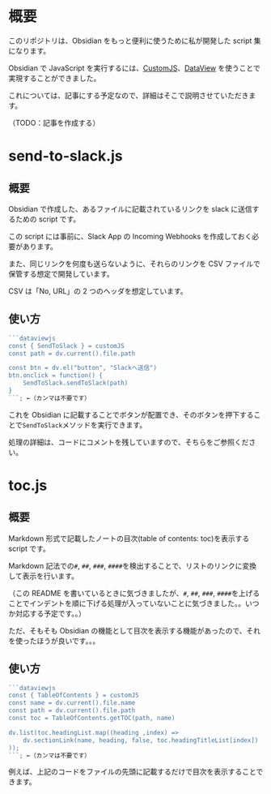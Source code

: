 ﻿# 概要

このリポジトリは、Obsidian をもっと便利に使うために私が開発した script 集になります。

Obsidian で JavaScript を実行するには、[CustomJS](https://github.com/saml-dev/obsidian-custom-js)、[DataView](https://github.com/blacksmithgu/obsidian-dataview) を使うことで実現することができました。

これについては、記事にする予定なので、詳細はそこで説明させていただきます。

（TODO：記事を作成する）

# send-to-slack.js

## 概要

Obsidian で作成した、あるファイルに記載されているリンクを slack に送信するための script です。

この script には事前に、Slack App の Incoming Webhooks を作成しておく必要があります。

また、同じリンクを何度も送らないように、それらのリンクを CSV ファイルで保管する想定で開発しています。

CSV は「No, URL」の 2 つのヘッダを想定しています。

## 使い方

````javascript
```dataviewjs
const { SendToSlack } = customJS
const path = dv.current().file.path

const btn = dv.el("button", "Slackへ送信")
btn.onclick = function() {
	SendToSlack.sendToSlack(path)
}
```; ←（カンマは不要です）
````

これを Obsidian に記載することでボタンが配置でき、そのボタンを押下することで`SendToSlack`メソッドを実行できます。

処理の詳細は、コードにコメントを残していますので、そちらをご参照ください。

# toc.js

## 概要

Markdown 形式で記載したノートの目次(table of contents: toc)を表示する script です。

Markdown 記法での`#`, `##`, `###`, `####`を検出することで、リストのリンクに変換して表示を行います。

（この README を書いているときに気づきましたが、`#`, `##`, `###`, `####`を上げることでインデントを順に下げる処理が入っていないことに気づきました。。いつか対応する予定です。。）

ただ、そもそも Obsidian の機能として目次を表示する機能があったので、それを使ったほうが良いです。。。

## 使い方

````javascript
```dataviewjs
const { TableOfContents } = customJS
const name = dv.current().file.name
const path = dv.current().file.path
const toc = TableOfContents.getTOC(path, name)

dv.list(toc.headingList.map((heading ,index) =>
    dv.sectionLink(name, heading, false, toc.headingTitleList[index])
));
```; ←（カンマは不要です）
````

例えば、上記のコードをファイルの先頭に記載するだけで目次を表示することできます。
